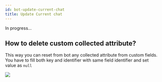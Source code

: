 ```yaml
---
id: bot-update-current-chat
title: Update Current chat
---
```


In progress...

## How to delete custom collected attribute?

This way you can reset from bot any collected attribute from custom fields. You have to fill both key and identifier with same field identifier and set value as `null`

![](/img/chat/reset-custom-variables-from-bot.png)


